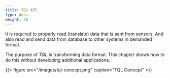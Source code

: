 ```yaml
---
title: TQL API
type: docs
weight: 70
---
```


It is required to properly read (translate) data that is sent from sensors.
And also read and send data from database to other systems in demanded format.

The purpose of *TQL* is transforming data format.
This chapter shows how to do this without developing additional applications.

{{< figure src="/images/tql-concept.png" caption="TQL Concept" >}}
